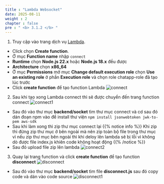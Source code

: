 ```yaml
---
title : "Lambda Websocket"
date: 2025-08-11
weight : 2 
chapter : false
pre : " <b> 3.1.2 </b> "
---
```

1. Truy cập vào trang dịch vụ [Lambda](https://console.aws.amazon.com/lambda).
  + Click chọn **Create function**.
  + Ở mục **Function name** nhập ```connect```
  + **Runtime** chọn **Node.js 22.x** hoặc **Node.js 18.x** đều được
  + **Architecture** chọn **x86_64**
  + Ở mục **Permissions** mở mục **Change default execution role** chọn **Use an existing role** ở phần **Execution role** và chọn role chatapp-role đã tạo lúc trước
  + Click **create function** để tạo function Lambda
![connect](/images/3.lambda-api/010.png)
2. Sau khi tạo xong Lambda connect thì sẽ được chuyển đến trang function connect
![connect1](/images/3.lambda-api/011.png)
  + Sau đó vào thư mục **backend/socket** tìm thư mục connect và cd sau đó dán đoạn npm vào để install thư viện ```npm install jsonwebtoken jwk-to-pem aws-sdk```
  + Sau khi làm xong thì zip thư mục connect lại
  {{% notice info %}}
Khi zip thì đừng zip thư mục ở bên ngoài mà nên zip toàn bộ file trong thư mục vì nếu zip thư mục bên ngoài thì khi deloy lên lambda sẽ bị lỗi vì không dò được file index.js khiên code không hoạt động
  {{% /notice %}}
  + Sau đó upload file zip lên lambda
![connect2](/images/3.lambda-api/012.png)
3. Quay lại trang function và click **create function** để tạo function **disconnect**
![disconnect](/images/3.lambda-api/013.png)
  + Sau đó vào thư mục **backend/socket** tìm file **disconnect.js** sau đó copy code và dán vào code source
![disconnect1](/images/3.lambda-api/014.png)
